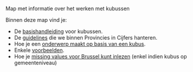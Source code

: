 Map met informatie over het werken met kubussen

Binnen deze map vind je:

- De [basishandleiding](https://github.com/provinciesincijfers/JiveDocumentation/blob/master/02.%20Data%20defini%C3%ABren/kubussen/Basishandleiding%20kubussen.md) voor kubussen.
- De [guidelines](https://github.com/provinciesincijfers/JiveDocumentation/blob/master/02.%20Data%20defini%C3%ABren/kubussen/Kubussen%20guidelines.md) die we binnen Provincies in Cijfers hanteren.
- Hoe je een [onderwerp maakt op basis van een kubus](https://github.com/provinciesincijfers/JiveDocumentation/blob/master/02.%20Data%20defini%C3%ABren/kubussen/Kubussen%20als%20bron%20voor%20onderwerpen.md). 
- Enkele [voorbeelden](https://github.com/provinciesincijfers/JiveDocumentation/tree/master/02.%20Data%20defini%C3%ABren/kubussen/voorbeelden).
- Hoe je [missing values voor Brussel kunt inlezen](https://github.com/provinciesincijfers/JiveDocumentation/tree/master/02.%20Data%20defini%C3%ABren/kubussen/brussel-invullen) (enkel indien kubus op gemeenteniveau)
